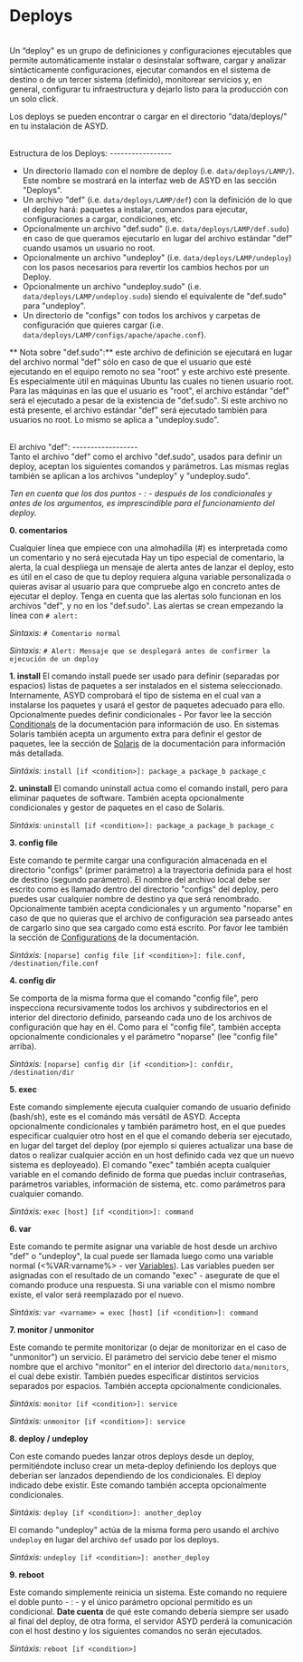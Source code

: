 Deploys
=======
<br/>
Un “deploy" es un grupo de definiciones y configuraciones ejecutables que permite
automáticamente instalar o desinstalar software, cargar y analizar sintácticamente configuraciones,
ejecutar comandos en el sistema de destino o de un tercer sistema (definido), monitorear servicios y, en general,
configurar tu infraestructura y dejarlo listo para la producción con un solo click.

Los deploys se pueden encontrar o cargar en el directorio "data/deploys/" en tu instalación de ASYD.

<br/>
Estructura de los Deploys:
-----------------
<br/>

* Un directorio llamado con el nombre de deploy (i.e. `data/deploys/LAMP/`). Este nombre
se mostrará en la interfaz web de ASYD en las sección "Deploys".
* Un archivo "def" (i.e. `data/deploys/LAMP/def`) con la definición de lo que el deploy hará:
paquetes a instalar, comandos para ejecutar, configuraciones a cargar, condiciones, etc.
* Opcionalmente un archivo "def.sudo" (i.e. `data/deploys/LAMP/def.sudo`) en caso de que queramos
ejecutarlo en lugar del archivo estándar "def" cuando usamos un usuario no root.
* Opcionalmente un archivo "undeploy" (i.e. `data/deploys/LAMP/undeploy`) con los pasos necesarios para
revertir los cambios hechos por un Deploy.
* Opcionalmente un archivo "undeploy.sudo" (i.e. `data/deploys/LAMP/undeploy.sudo`) siendo el equivalente
de "def.sudo" para "undeploy".
* Un directorio de "configs" con todos los archivos y carpetas de configuración que quieres cargar
(i.e. `data/deploys/LAMP/configs/apache/apache.conf`).

** Nota sobre "def.sudo":** este archivo de definición se ejecutará en lugar del archivo normal "def" sólo en caso
de que el usuario que esté ejecutando en el equipo remoto no sea "root" y este archivo esté presente.
Es especialmente útil en máquinas Ubuntu las cuales no tienen usuario root.
Para las máquinas en las que el usuario es "root",  el archivo estándar "def" será el ejecutado a pesar de la existencia de "def.sudo".
Si este archivo no está presente, el archivo estándar "def" será ejecutado también para usuarios no root. Lo mismo se aplica a "undeploy.sudo".

<br/>
El archivo "def":
------------------
<br/>
Tanto el archivo "def" como el archivo "def.sudo", usados para definir un deploy, aceptan los siguientes
comandos y parámetros. Las mismas reglas también se aplican a los archivos "undeploy" y "undeploy.sudo".

*Ten en cuenta que los dos puntos - : - después de los condicionales y antes
de los argumentos, es imprescindible para el funcionamiento del deploy.*

**0. comentarios**

Cualquier línea que empiece con una almohadilla (#) es interpretada como un comentario y no será ejecutada
Hay un tipo especial de comentario, la alerta, la cual despliega un mensaje de alerta antes de lanzar el deploy,
esto es útil en el caso de que tu deploy requiera alguna variable personalizada o quieras avisar al usuario para que compruebe
algo en concreto antes de ejecutar el deploy. Tenga en cuenta que las alertas solo funcionan en los archivos "def", y no en los "def.sudo".
Las alertas se crean empezando la línea con `# alert:`

*Sintaxis:* `# Comentario normal`

*Sintaxis:* `# Alert: Mensaje que se desplegará antes de confirmer la ejecución de un deploy`

**1. install**
El comando install puede ser usado para definir (separadas por espacios) listas de paquetes a ser instalados
en el sistema seleccionado. Internamente, ASYD comprobará el tipo de sistema en el cual van a instalarse
los paquetes y usará el gestor de paquetes adecuado para ello. Opcionalmente puedes definir
condicionales - Por favor lee la sección [Conditionals](conditionals.md) de la documentación para información de uso.
En sistemas Solaris también acepta un argumento extra para definir el gestor de paquetes, lee la sección
de [Solaris](solaris.md) de la documentación para información más detallada.

*Sintáxis:* `install [if <condition>]: package_a package_b package_c`

**2. uninstall**
El comando uninstall actua como el comando install, pero para eliminar paquetes de software.
También acepta opcionalmente condicionales y gestor de paquetes en el caso de Solaris.

*Sintáxis:* `uninstall [if <condition>]: package_a package_b package_c`

**3. config file**

Este comando te permite cargar una configuración almacenada en el directorio "configs" (primer parámetro)
a la trayectoria definida para el host de destino (segundo parámetro). El nombre del archivo local debe ser
escrito como es llamado dentro del directorio "configs" del deploy, pero puedes usar cualquier nombre
de destino ya que será renombrado. Opcionalmente también acepta condicionales
y un argumento "noparse" en caso de que no quieras que el archivo de configuración sea parseado antes de cargarlo
sino que sea cargado como está escrito. Por favor lee también la sección de [Configurations](configurations.md) de la documentación.

*Sintáxis:* `[noparse] config file [if <condition>]: file.conf, /destination/file.conf`

**4. config dir**

Se comporta de la misma forma que el comando "config file", pero inspecciona recursivamente todos los archivos y
subdirectorios en el interior del directorio definido, parseando cada uno de los archivos de configuración que hay en él.
Como para el "config file", también accepta opcionalmente condicionales y el parámetro "noparse" (lee "config file" arriba).

*Sintáxis:* `[noparse] config dir [if <condition>]: confdir, /destination/dir`

**5. exec**

Este comando simplemente ejecuta cualquier comando de usuario definido (bash/sh), este es el comándo
más versátil de ASYD. Accepta opcionalmente condicionales y también parámetro host, en el que puedes
especificar cualquier otro host en el que el comando debería ser ejecutado, en lugar del target del deploy
(por ejemplo si quieres actualizar una base de datos o realizar cualquier acción en un host definido
cada vez que un nuevo sistema es deployeado). El comando "exec" también acepta cualquier variable en el comando definido
de forma que puedas incluir contraseñas, parámetros variables, información de sistema, etc. como parámetros
para cualquier comando.

*Sintáxis:* `exec [host] [if <condition>]: command`

**6. var**

Este comando te permite asignar una variable de host desde un archivo "def" o "undeploy", la cual puede ser
llamada luego como una variable normal (<%VAR:varname%> - ver [Variables](variables.md)). Las variables pueden
ser asignadas con el resultado de un comando "exec" - asegurate de que el comando produce una respuesta. Si una
variable con el mismo nombre existe, el valor será reemplazado por el nuevo.

*Sintáxis:* `var <varname> = exec [host] [if <condition>]: command`

**7. monitor / unmonitor**

Este comando te permite monitorizar (o dejar de monitorizar en el caso de "unmonitor") un servicio. El parámetro del servicio debe tener el mismo nombre
que el archivo "monitor" en el interior del directorio `data/monitors`, el cual debe existir. También
puedes especificar distintos servicios separados por espacios. También accepta opcionalmente condicionales.

*Sintáxis:* `monitor [if <condition>]: service`

*Sintáxis:* `unmonitor [if <condition>]: service`

**8. deploy / undeploy**

Con este comando puedes lanzar otros deploys desde un deploy, permitiéndote incluso crear
un meta-deploy definiendo los deploys que deberían ser lanzados dependiendo de los condicionales.
El deploy indicado debe existir. Este comando también accepta opcionalmente condicionales.

*Sintáxis:* `deploy [if <condition>]: another_deploy`

El comando "undeploy" actúa de la misma forma pero usando el archivo `undeploy` en lugar
del archivo `def` usado por los deploys.


*Sintáxis:* `undeploy [if <condition>]: another_deploy`

**9. reboot**

Este comando simplemente reinicia un sistema. Este comando no requiere el doble punto - : - y el único
parámetro opcional permitido es un condicional. **Date cuenta** de qué este comando debería siempre
ser usado al final del deploy, de otra forma, el servidor ASYD perderá la comunicación con el
host destino y los siguientes comandos no serán ejecutados.

*Sintáxis:* `reboot [if <condition>]`

